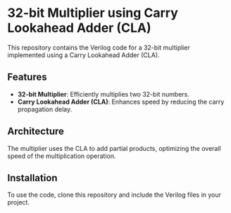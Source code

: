 # 32-bit Multiplier using Carry Lookahead Adder (CLA)

This repository contains the Verilog code for a 32-bit multiplier implemented using a Carry Lookahead Adder (CLA).

## Features

- **32-bit Multiplier**: Efficiently multiplies two 32-bit numbers.
- **Carry Lookahead Adder (CLA)**: Enhances speed by reducing the carry propagation delay.

## Architecture

The multiplier uses the CLA to add partial products, optimizing the overall speed of the multiplication operation.

## Installation

To use the code, clone this repository and include the Verilog files in your project.


